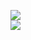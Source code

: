 [![](https://img.shields.io/badge/Made%20With-Github%20Spray-lightgrey.svg?style=for-the-badge&logo=github)](https://github.com/Annihil/github-spray#19)  
[![](https://i.imgur.com/2DrTn0Z.gif)](https://github.com/Annihil/github-spray)